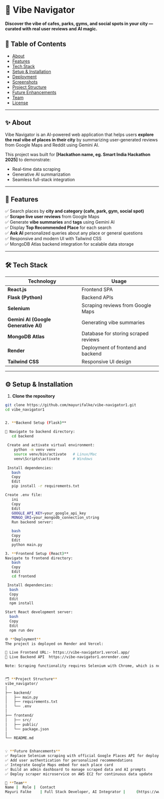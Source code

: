 # 🌟 Vibe Navigator
**Discover the vibe of cafes, parks, gyms, and social spots in your city — curated with real user reviews and AI magic.**


## 🚀 Table of Contents

- [About](#about)
- [Features](#features)
- [Tech Stack](#tech-stack)
- [Setup & Installation](#setup--installation)
- [Deployment](#deployment)
- [Screenshots](#screenshots)
- [Project Structure](#project-structure)
- [Future Enhancements](#future-enhancements)
- [Team](#team)
- [License](#license)

---

## ✨ About

Vibe Navigator is an AI-powered web application that helps users **explore the real vibe of places in their city** by summarizing user-generated reviews from Google Maps and Reddit using Gemini AI.

This project was built for **[Hackathon name, eg. Smart India Hackathon 2025]** to demonstrate:

- Real-time data scraping  
- Generative AI summarization  
- Seamless full-stack integration

---

## 🌟 Features

✅ Search places by **city and category (cafe, park, gym, social spot)**  
✅ **Scrape live user reviews** from Google Maps  
✅ Generate **vibe summaries** and **tags** using Gemini AI  
✅ Display **Top Recommended Place** for each search  
✅ **Ask AI** personalized queries about any place or general questions  
✅ Responsive and modern UI with Tailwind CSS  
✅ MongoDB Atlas backend integration for scalable data storage

---

## 🛠️ Tech Stack

| Technology | Usage |
|--|--|
| **React.js** | Frontend SPA |
| **Flask (Python)** | Backend APIs |
| **Selenium** | Scraping reviews from Google Maps |
| **Gemini AI (Google Generative AI)** | Generating vibe summaries |
| **MongoDB Atlas** | Database for storing scraped reviews |
| **Render** | Deployment of frontend and backend |
| **Tailwind CSS** | Responsive UI design |

---

## ⚙️ Setup & Installation

 1. **Clone the repository**

```bash
git clone https://github.com/mayurifalke/vibe-navigator1.git
cd vibe_navigator1


2. **Backend Setup (Flask)**

🔹 Navigate to backend directory:
   cd backend
 
 Create and activate virtual environment:
    python -m venv venv
    source venv/bin/activate   # Linux/Mac
    venv\Scripts\activate      # Windows
  
 Install dependencies:
   bash
   Copy
   Edit
   pip install -r requirements.txt

Create .env file:
   ini
   Copy
   Edit
   GOOGLE_API_KEY=your_google_api_key
   MONGO_URI=your_mongodb_connection_string
   Run backend server:

   bash
   Copy
   Edit
   python main.py

3. **Frontend Setup (React)**
Navigate to frontend directory:
   bash
   Copy
   Edit
   cd frontend

 Install dependencies:
  bash
  Copy
  Edit
  npm install

Start React development server:
  bash
  Copy
  Edit
  npm run dev

🌐 **Deployment**
The project is deployed on Render and Vercel:

🔗 Live Frontend URL:- https://vibe-navigator1.vercel.app/
🔗 Live Backend API  https://vibe-navigator1.onrender.com/

Note: Scraping functionality requires Selenium with Chrome, which is not supported on Render free tier. Currently, scraping is tested locally and processed data is served from MongoDB Atlas.


🗂️ **Project Structure**
vibe_navigator/
│
├── backend/
│   ├── main.py
│   ├── requirements.txt
│   └── .env
│
├── frontend/
│   ├── src/
│   ├── public/
│   └── package.json
│
└── README.md


💡 **Future Enhancements**
✅ Replace Selenium scraping with official Google Places API for deployment compatibility
✅ Add user authentication for personalized recommendations
✅ Integrate Google Maps embed for each place card
✅ Build an admin dashboard to manage scraped data and AI prompts
✅ Deploy scraper microservice on AWS EC2 for continuous data update

👥 **Team**
Name | 	Role | 	Contact
Mayuri Falke	| Full Stack Developer, AI Integrator | 	(https://www.linkedin.com/in/mayuri-falke-7890a1291/)



